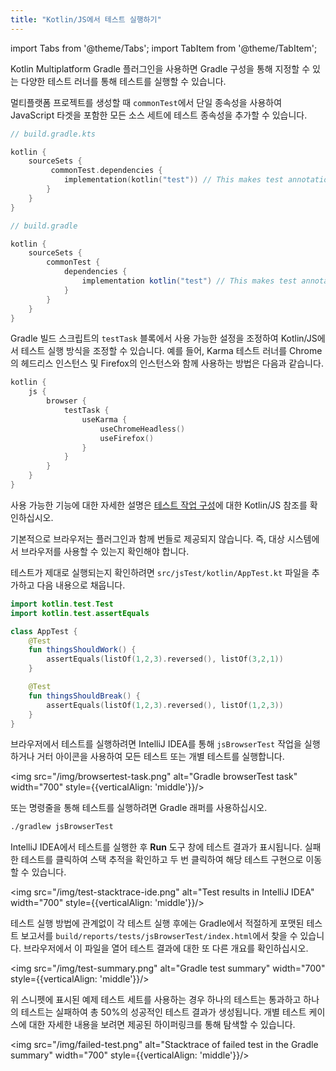 ```yaml
---
title: "Kotlin/JS에서 테스트 실행하기"
---
```

import Tabs from '@theme/Tabs';
import TabItem from '@theme/TabItem';

Kotlin Multiplatform Gradle 플러그인을 사용하면 Gradle 구성을 통해 지정할 수 있는 다양한 테스트 러너를 통해 테스트를 실행할 수 있습니다.

멀티플랫폼 프로젝트를 생성할 때 `commonTest`에서 단일 종속성을 사용하여 JavaScript
타겟을 포함한 모든 소스 세트에 테스트 종속성을 추가할 수 있습니다.

<Tabs groupId="build-script">
<TabItem value="kotlin" label="Kotlin" default>

```kotlin
// build.gradle.kts

kotlin {
    sourceSets {
         commonTest.dependencies {
            implementation(kotlin("test")) // This makes test annotations and functionality available in JS
        }
    }
}
```

</TabItem>
<TabItem value="groovy" label="Groovy" default>

```groovy
// build.gradle

kotlin {
    sourceSets {
        commonTest {
            dependencies {
                implementation kotlin("test") // This makes test annotations and functionality available in JS
            }
        }
    }
}
```

</TabItem>
</Tabs>

Gradle 빌드 스크립트의 `testTask` 블록에서 사용 가능한 설정을 조정하여 Kotlin/JS에서 테스트 실행 방식을 조정할 수 있습니다. 예를 들어, Karma 테스트 러너를 Chrome의 헤드리스 인스턴스 및 Firefox의 인스턴스와 함께 사용하는 방법은 다음과 같습니다.

```kotlin
kotlin {
    js {
        browser {
            testTask {
                useKarma {
                    useChromeHeadless()
                    useFirefox()
                }
            }
        }
    }
}
```

사용 가능한 기능에 대한 자세한 설명은 [테스트 작업 구성](js-project-setup#test-task)에 대한 Kotlin/JS 참조를 확인하십시오.

기본적으로 브라우저는 플러그인과 함께 번들로 제공되지 않습니다. 즉, 대상 시스템에서 브라우저를 사용할 수 있는지 확인해야 합니다.

테스트가 제대로 실행되는지 확인하려면 `src/jsTest/kotlin/AppTest.kt` 파일을 추가하고 다음 내용으로 채웁니다.

```kotlin
import kotlin.test.Test
import kotlin.test.assertEquals

class AppTest {
    @Test
    fun thingsShouldWork() {
        assertEquals(listOf(1,2,3).reversed(), listOf(3,2,1))
    }

    @Test
    fun thingsShouldBreak() {
        assertEquals(listOf(1,2,3).reversed(), listOf(1,2,3))
    }
}
```

브라우저에서 테스트를 실행하려면 IntelliJ IDEA를 통해 `jsBrowserTest` 작업을 실행하거나 거터 아이콘을 사용하여 모든 테스트 또는 개별 테스트를 실행합니다.

<img src="/img/browsertest-task.png" alt="Gradle browserTest task" width="700" style={{verticalAlign: 'middle'}}/>

또는 명령줄을 통해 테스트를 실행하려면 Gradle 래퍼를 사용하십시오.

```bash
./gradlew jsBrowserTest
```

IntelliJ IDEA에서 테스트를 실행한 후 **Run** 도구 창에 테스트 결과가 표시됩니다. 실패한 테스트를 클릭하여 스택 추적을 확인하고 두 번 클릭하여 해당 테스트 구현으로 이동할 수 있습니다.

<img src="/img/test-stacktrace-ide.png" alt="Test results in IntelliJ IDEA" width="700" style={{verticalAlign: 'middle'}}/>

테스트 실행 방법에 관계없이 각 테스트 실행 후에는 Gradle에서 적절하게 포맷된 테스트 보고서를 `build/reports/tests/jsBrowserTest/index.html`에서 찾을 수 있습니다. 브라우저에서 이 파일을 열어 테스트 결과에 대한 또 다른 개요를 확인하십시오.

<img src="/img/test-summary.png" alt="Gradle test summary" width="700" style={{verticalAlign: 'middle'}}/>

위 스니펫에 표시된 예제 테스트 세트를 사용하는 경우 하나의 테스트는 통과하고 하나의 테스트는 실패하여 총 50%의 성공적인 테스트 결과가 생성됩니다. 개별 테스트 케이스에 대한 자세한 내용을 보려면 제공된 하이퍼링크를 통해 탐색할 수 있습니다.

<img src="/img/failed-test.png" alt="Stacktrace of failed test in the Gradle summary" width="700" style={{verticalAlign: 'middle'}}/>